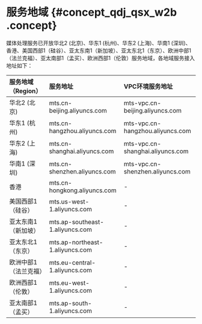 # 服务地域 {#concept_qdj_qsx_w2b .concept}

媒体处理服务已开放华北2 \(北京\)、华东1 \(杭州\)、华东2 \(上海\)、华南1 \(深圳\)、香港、美国西部1（硅谷）、亚太东南1（新加坡）、亚太东北1（东京）、欧洲中部1（法兰克福）、亚太南部1（孟买）、欧洲西部1（伦敦）服务地域，各地域服务接入地址如下：

|服务地域（Region）|服务地址|VPC环境服务地址|
|:-----------|:---|:--------|
|华北2 \(北京\)|mts.cn-beijing.aliyuncs.com|mts-vpc.cn-beijing.aliyuncs.com|
|华东1 \(杭州\)|mts.cn-hangzhou.aliyuncs.com|mts-vpc.cn-hangzhou.aliyuncs.com|
|华东2 \(上海\)|mts.cn-shanghai.aliyuncs.com|mts-vpc.cn-shanghai.aliyuncs.com|
|华南1 \(深圳\)|mts.cn-shenzhen.aliyuncs.com|mts-vpc.cn-shenzhen.aliyuncs.com|
|香港|mts.cn-hongkong.aliyuncs.com|-|
|美国西部1（硅谷）|mts.us-west-1.aliyuncs.com|-|
|亚太东南1（新加坡）|mts.ap-southeast-1.aliyuncs.com|-|
|亚太东北1（东京）|mts.ap-northeast-1.aliyuncs.com|-|
|欧洲中部1（法兰克福）|mts.eu-central-1.aliyuncs.com|-|
|欧洲西部1（伦敦）|mts.eu-west-1.aliyuncs.com|-|
|亚太南部1（孟买）|mts.ap-south-1.aliyuncs.com|-|

